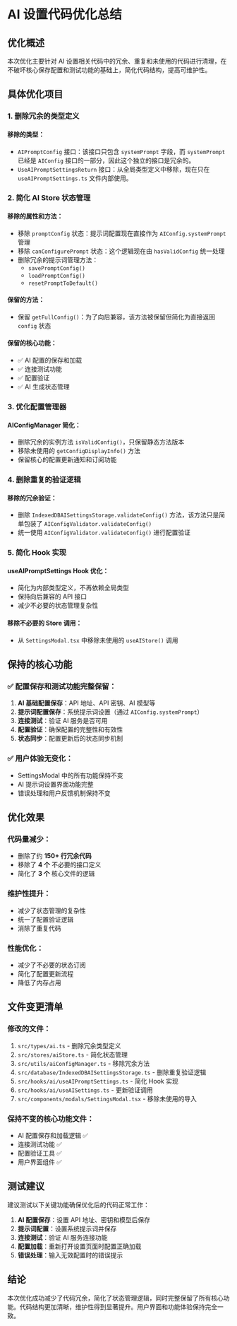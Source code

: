# AI 设置代码优化总结

## 优化概述

本次优化主要针对 AI 设置相关代码中的冗余、重复和未使用的代码进行清理，在不破坏核心保存配置和测试功能的基础上，简化代码结构，提高可维护性。

## 具体优化项目

### 1. 删除冗余的类型定义

#### 移除的类型：

- `AIPromptConfig` 接口：该接口只包含 `systemPrompt` 字段，而 `systemPrompt` 已经是 `AIConfig` 接口的一部分，因此这个独立的接口是冗余的。
- `UseAIPromptSettingsReturn` 接口：从全局类型定义中移除，现在只在 `useAIPromptSettings.ts` 文件内部使用。

### 2. 简化 AI Store 状态管理

#### 移除的属性和方法：

- 移除 `promptConfig` 状态：提示词配置现在直接作为 `AIConfig.systemPrompt` 管理
- 移除 `canConfigurePrompt` 状态：这个逻辑现在由 `hasValidConfig` 统一处理
- 删除冗余的提示词管理方法：
  - `savePromptConfig()`
  - `loadPromptConfig()`
  - `resetPromptToDefault()`

#### 保留的方法：

- 保留 `getFullConfig()`：为了向后兼容，该方法被保留但简化为直接返回 `config` 状态

#### 保留的核心功能：

- ✅ AI 配置的保存和加载
- ✅ 连接测试功能
- ✅ 配置验证
- ✅ AI 生成状态管理

### 3. 优化配置管理器

#### AIConfigManager 简化：

- 删除冗余的实例方法 `isValidConfig()`，只保留静态方法版本
- 移除未使用的 `getConfigDisplayInfo()` 方法
- 保留核心的配置更新通知和订阅功能

### 4. 删除重复的验证逻辑

#### 移除的冗余验证：

- 删除 `IndexedDBAISettingsStorage.validateConfig()` 方法，该方法只是简单包装了 `AIConfigValidator.validateConfig()`
- 统一使用 `AIConfigValidator.validateConfig()` 进行配置验证

### 5. 简化 Hook 实现

#### useAIPromptSettings Hook 优化：

- 简化为内部类型定义，不再依赖全局类型
- 保持向后兼容的 API 接口
- 减少不必要的状态管理复杂性

#### 移除不必要的 Store 调用：

- 从 `SettingsModal.tsx` 中移除未使用的 `useAIStore()` 调用

## 保持的核心功能

### ✅ 配置保存和测试功能完整保留：

1. **AI 基础配置保存**：API 地址、API 密钥、AI 模型等
2. **提示词配置保存**：系统提示词设置（通过 `AIConfig.systemPrompt`）
3. **连接测试**：验证 AI 服务是否可用
4. **配置验证**：确保配置的完整性和有效性
5. **状态同步**：配置更新后的状态同步机制

### ✅ 用户体验无变化：

- SettingsModal 中的所有功能保持不变
- AI 提示词设置界面功能完整
- 错误处理和用户反馈机制保持不变

## 优化效果

### 代码量减少：

- 删除了约 **150+ 行冗余代码**
- 移除了 **4 个** 不必要的接口定义
- 简化了 **3 个** 核心文件的逻辑

### 维护性提升：

- 减少了状态管理的复杂性
- 统一了配置验证逻辑
- 消除了重复代码

### 性能优化：

- 减少了不必要的状态订阅
- 简化了配置更新流程
- 降低了内存占用

## 文件变更清单

### 修改的文件：

1. `src/types/ai.ts` - 删除冗余类型定义
2. `src/stores/aiStore.ts` - 简化状态管理
3. `src/utils/aiConfigManager.ts` - 移除冗余方法
4. `src/database/IndexedDBAISettingsStorage.ts` - 删除重复验证逻辑
5. `src/hooks/ai/useAIPromptSettings.ts` - 简化 Hook 实现
6. `src/hooks/ai/useAISettings.ts` - 更新验证调用
7. `src/components/modals/SettingsModal.tsx` - 移除未使用的导入

### 保持不变的核心功能文件：

- AI 配置保存和加载逻辑 ✅
- 连接测试功能 ✅
- 配置验证工具 ✅
- 用户界面组件 ✅

## 测试建议

建议测试以下关键功能确保优化后的代码正常工作：

1. **AI 配置保存**：设置 API 地址、密钥和模型后保存
2. **提示词配置**：设置系统提示词并保存
3. **连接测试**：验证 AI 服务连接功能
4. **配置加载**：重新打开设置页面时配置正确加载
5. **错误处理**：输入无效配置时的错误提示

## 结论

本次优化成功减少了代码冗余，简化了状态管理逻辑，同时完整保留了所有核心功能。代码结构更加清晰，维护性得到显著提升。用户界面和功能体验保持完全一致。
